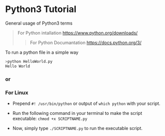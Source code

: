 # Python3 Tutorial
General usage of Python3 terms

>For Python intallation https://www.python.org/downloads/
>>For Python Documantation https://docs.python.org/3/

To run a python file in a simple way
```.sh
>python HelloWorld.py
Hello World
```
### or 
### For Linux

- Prepend ``` #! /usr/bin/python ``` or output of ``` which python ```  with your script.

- Run the following command in your terminal to make the script executable: ``` chmod +x SCRIPTNAME.py ```

- Now, simply type ``` ./SCRIPTNAME.py ``` to run the executable script.
